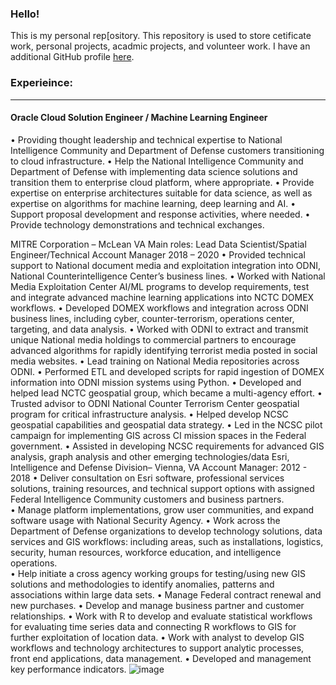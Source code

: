 ### Hello!

<!--
**ntoscano01/ntoscano01** is a ✨ _special_ ✨ repository because its `README.md` (this file) appears on your GitHub profile.

Here are some ideas to get you started:

- 🔭 I’m currently working on ...
- 🌱 I’m currently learning ...
- 👯 I’m looking to collaborate on ...
- 🤔 I’m looking for help with ...
- 💬 Ask me about ...
- 📫 How to reach me: ...
- 😄 Pronouns: ...
- ⚡ Fun fact: ...
-->

This is my personal rep[ository.  This repository is used to store cetificate work, personal projects, acadmic projects, and volunteer work.  I have an additional GitHub profile <a href="https://github.com/nicktoscano">here</a>.


### Experieince:
<hr style="border: none;">

#### Oracle Cloud Solution Engineer / Machine Learning Engineer 

•	Providing thought leadership and technical expertise to National Intelligence Community and Department of Defense customers transitioning to cloud infrastructure.
•	Help the National Intelligence Community and Department of Defense with implementing data science solutions and transition them to enterprise cloud platform, where appropriate.
•	Provide expertise on enterprise architectures suitable for data science, as well as expertise on algorithms for machine learning, deep learning and AI.
•	Support proposal development and response activities, where needed.
•	Provide technology demonstrations and technical exchanges.

MITRE Corporation – McLean VA
Main roles: Lead Data Scientist/Spatial Engineer/Technical Account Manager 2018 – 2020
•	Provided technical support to National document media and exploitation integration into ODNI, National Counterintelligence Center’s business lines. 
•	Worked with National Media Exploitation Center AI/ML programs to develop requirements, test and integrate advanced machine learning applications into NCTC DOMEX workflows.
•	Developed DOMEX workflows and integration across ODNI business lines, including cyber, counter-terrorism, operations center, targeting, and data analysis.
•	Worked with ODNI to extract and transmit unique National media holdings to commercial partners to encourage advanced algorithms for rapidly identifying terrorist media posted in social media websites.
•	Lead training on National Media repositories across ODNI.
•	Performed ETL and developed scripts for rapid ingestion of DOMEX information into ODNI mission systems using Python.
•	Developed and helped lead NCTC geospatial group, which became a multi-agency effort.
•	Trusted advisor to ODNI National Counter Terrorism Center geospatial program for critical infrastructure analysis.
•	Helped develop NCSC geospatial capabilities and geospatial data strategy.
•	Led in the NCSC pilot campaign for implementing GIS across CI mission spaces in the Federal government.
•	Assisted in developing NCSC requirements for advanced GIS analysis, graph analysis  and other emerging technologies/data
Esri, Intelligence and Defense Division– Vienna, VA
Account Manager: 2012 - 2018
•	Deliver consultation on Esri software, professional services solutions, training resources, and technical support options with assigned Federal Intelligence Community customers and business partners.  
•	Manage platform implementations, grow user communities, and expand software usage with National Security Agency.
•	Work across the Department of Defense organizations to develop technology solutions, data services and GIS workflows: including areas, such as installations, logistics, security, human resources, workforce education, and intelligence operations.        
•	Help initiate a cross agency working groups for testing/using new GIS solutions and methodologies to identify anomalies, patterns and associations within large data sets. 
•	Manage Federal contract renewal and new purchases.
•	Develop and manage business partner and customer relationships.
•	Work with R to develop and evaluate statistical workflows for evaluating time series data and connecting R workflows to GIS for further exploitation of location data.
•	Work with analyst to develop GIS workflows and technology architectures to support analytic processes, front end applications, data management.
•	Developed and management key performance indicators.
![image](https://user-images.githubusercontent.com/4452332/169716315-74df6c5b-21f7-4fc7-a96b-66b82745f632.png)

